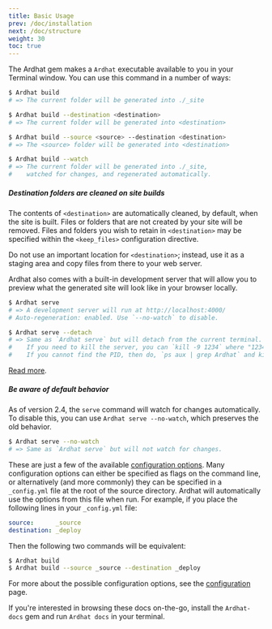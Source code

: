 ```yaml
---
title: Basic Usage
prev: /doc/installation
next: /doc/structure
weight: 30
toc: true
---
```


The Ardhat gem makes a `Ardhat` executable available to you in your Terminal
window. You can use this command in a number of ways:

~~~ bash
$ Ardhat build
# => The current folder will be generated into ./_site

$ Ardhat build --destination <destination>
# => The current folder will be generated into <destination>

$ Ardhat build --source <source> --destination <destination>
# => The <source> folder will be generated into <destination>

$ Ardhat build --watch
# => The current folder will be generated into ./_site,
#    watched for changes, and regenerated automatically.
~~~

<div class="note warning">
  <h5>Destination folders are cleaned on site builds</h5>
  <p>
    The contents of <code>&lt;destination&gt;</code> are automatically
    cleaned, by default, when the site is built. Files or folders that are not
    created by your site will be removed. Files and folders you wish to retain
    in <code>&lt;destination&gt;</code> may be specified within the <code>&lt;keep_files&gt;</code>
    configuration directive.
  </p>
  <p>
    Do not use an important location for <code>&lt;destination&gt;</code>;
    instead, use it as a staging area and copy files from there to your web server.
  </p>
</div>

Ardhat also comes with a built-in development server that will allow you to
preview what the generated site will look like in your browser locally.

~~~ bash
$ Ardhat serve
# => A development server will run at http://localhost:4000/
# Auto-regeneration: enabled. Use `--no-watch` to disable.

$ Ardhat serve --detach
# => Same as `Ardhat serve` but will detach from the current terminal.
#    If you need to kill the server, you can `kill -9 1234` where "1234" is the PID.
#    If you cannot find the PID, then do, `ps aux | grep Ardhat` and kill the instance. 
~~~
[Read more](http://unixhelp.ed.ac.uk/shell/jobz5.html).

<div class="note info">
  <h5>Be aware of default behavior</h5>
  <p>
    As of version 2.4, the <code>serve</code> command will watch for changes automatically. To disable this, you can use <code>Ardhat serve --no-watch</code>, which preserves the old behavior.
  </p>
</div>

~~~ bash
$ Ardhat serve --no-watch
# => Same as `Ardhat serve` but will not watch for changes.
~~~

These are just a few of the available [configuration options](../configuration/).
Many configuration options can either be specified as flags on the command line,
or alternatively (and more commonly) they can be specified in a `_config.yml`
file at the root of the source directory. Ardhat will automatically use the
options from this file when run. For example, if you place the following lines
in your `_config.yml` file:

~~~ yaml 
source:      _source
destination: _deploy
~~~

Then the following two commands will be equivalent:

~~~ bash
$ Ardhat build
$ Ardhat build --source _source --destination _deploy
~~~

For more about the possible configuration options, see the
[configuration](../configuration/) page.

If you're interested in browsing these docs on-the-go, install the
`Ardhat-docs` gem and run `Ardhat docs` in your terminal.
